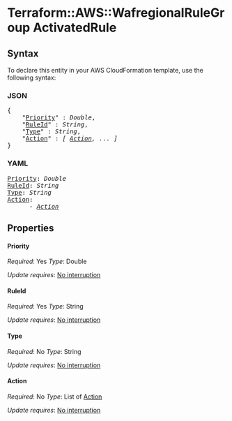 # Terraform::AWS::WafregionalRuleGroup ActivatedRule

## Syntax

To declare this entity in your AWS CloudFormation template, use the following syntax:

### JSON

<pre>
{
    "<a href="#priority" title="Priority">Priority</a>" : <i>Double</i>,
    "<a href="#ruleid" title="RuleId">RuleId</a>" : <i>String</i>,
    "<a href="#type" title="Type">Type</a>" : <i>String</i>,
    "<a href="#action" title="Action">Action</a>" : <i>[ <a href="activatedrule-action.md">Action</a>, ... ]</i>
}
</pre>

### YAML

<pre>
<a href="#priority" title="Priority">Priority</a>: <i>Double</i>
<a href="#ruleid" title="RuleId">RuleId</a>: <i>String</i>
<a href="#type" title="Type">Type</a>: <i>String</i>
<a href="#action" title="Action">Action</a>: <i>
      - <a href="activatedrule-action.md">Action</a></i>
</pre>

## Properties

#### Priority

_Required_: Yes
_Type_: Double

_Update requires_: [No interruption](https://docs.aws.amazon.com/AWSCloudFormation/latest/UserGuide/using-cfn-updating-stacks-update-behaviors.html#update-no-interrupt)

#### RuleId

_Required_: Yes
_Type_: String

_Update requires_: [No interruption](https://docs.aws.amazon.com/AWSCloudFormation/latest/UserGuide/using-cfn-updating-stacks-update-behaviors.html#update-no-interrupt)

#### Type

_Required_: No
_Type_: String

_Update requires_: [No interruption](https://docs.aws.amazon.com/AWSCloudFormation/latest/UserGuide/using-cfn-updating-stacks-update-behaviors.html#update-no-interrupt)

#### Action

_Required_: No
_Type_: List of <a href="activatedrule-action.md">Action</a>

_Update requires_: [No interruption](https://docs.aws.amazon.com/AWSCloudFormation/latest/UserGuide/using-cfn-updating-stacks-update-behaviors.html#update-no-interrupt)

